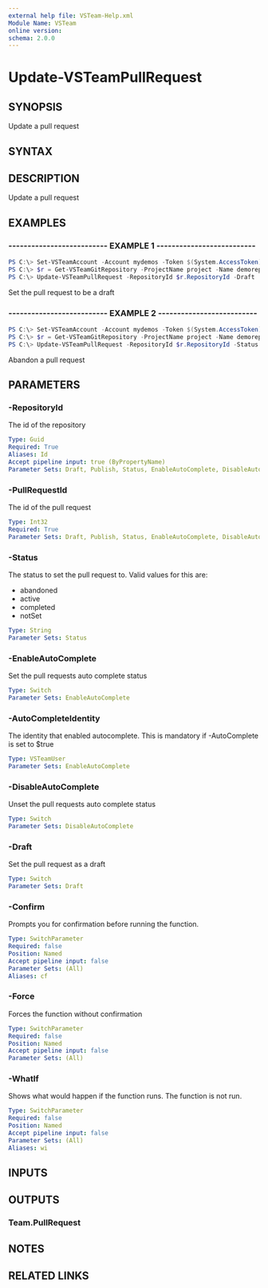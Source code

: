 ```yaml
---
external help file: VSTeam-Help.xml
Module Name: VSTeam
online version:
schema: 2.0.0
---
```


# Update-VSTeamPullRequest

## SYNOPSIS

Update a pull request

## SYNTAX

## DESCRIPTION

Update a pull request

## EXAMPLES

### -------------------------- EXAMPLE 1 --------------------------

```PowerShell
PS C:\> Set-VSTeamAccount -Account mydemos -Token $(System.AccessToken) -UseBearerToken
PS C:\> $r = Get-VSTeamGitRepository -ProjectName project -Name demorepo
PS C:\> Update-VSTeamPullRequest -RepositoryId $r.RepositoryId -Draft
```

Set the pull request to be a draft

### -------------------------- EXAMPLE 2 --------------------------

```PowerShell
PS C:\> Set-VSTeamAccount -Account mydemos -Token $(System.AccessToken) -UseBearerToken
PS C:\> $r = Get-VSTeamGitRepository -ProjectName project -Name demorepo
PS C:\> Update-VSTeamPullRequest -RepositoryId $r.RepositoryId -Status abandoned
```

Abandon a pull request

## PARAMETERS

### -RepositoryId

The id of the repository

```yaml
Type: Guid
Required: True
Aliases: Id
Accept pipeline input: true (ByPropertyName)
Parameter Sets: Draft, Publish, Status, EnableAutoComplete, DisableAutoComplete
```

### -PullRequestId

The id of the pull request

```yaml
Type: Int32
Required: True
Parameter Sets: Draft, Publish, Status, EnableAutoComplete, DisableAutoComplete
```

### -Status

The status to set the pull request to. Valid values for this are:

- abandoned
- active
- completed
- notSet

```yaml
Type: String
Parameter Sets: Status
```

### -EnableAutoComplete

Set the pull requests auto complete status

```yaml
Type: Switch
Parameter Sets: EnableAutoComplete
```

### -AutoCompleteIdentity

The identity that enabled autocomplete. This is mandatory if -AutoComplete is set to $true

```yaml
Type: VSTeamUser
Parameter Sets: EnableAutoComplete
```

### -DisableAutoComplete

Unset the pull requests auto complete status

```yaml
Type: Switch
Parameter Sets: DisableAutoComplete
```

### -Draft

Set the pull request as a draft

```yaml
Type: Switch
Parameter Sets: Draft
```

### -Confirm

Prompts you for confirmation before running the function.

```yaml
Type: SwitchParameter
Required: false
Position: Named
Accept pipeline input: false
Parameter Sets: (All)
Aliases: cf
```

### -Force

Forces the function without confirmation

```yaml
Type: SwitchParameter
Required: false
Position: Named
Accept pipeline input: false
Parameter Sets: (All)
```

### -WhatIf

Shows what would happen if the function runs.
The function is not run.

```yaml
Type: SwitchParameter
Required: false
Position: Named
Accept pipeline input: false
Parameter Sets: (All)
Aliases: wi
```

## INPUTS

## OUTPUTS

### Team.PullRequest

## NOTES

## RELATED LINKS

